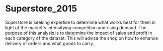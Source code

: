 # Superstore_2015
Superstore is seeking expertise to determine what works best for them in light of the market's intensifying competition and rising demand. The purpose of this analysis is to determine the impact of sales and profit in each category of the dataset. This will advise the shop on how to enhance delivery of orders and what goods to carry.
